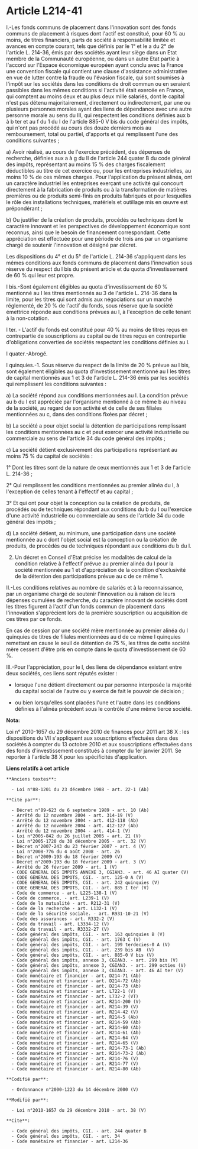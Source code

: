 # Article L214-41

I.-Les fonds communs de placement dans l'innovation sont des fonds communs de placement à risques dont l'actif est constitué,
pour 60 % au moins, de titres financiers, parts de société à responsabilité limitée et avances en compte courant, tels que
définis  par le 1° et le a du 2° de l'article L. 214-36, émis par des sociétés ayant leur siège dans un Etat membre de la
Communauté européenne, ou dans un autre Etat partie à l'accord sur l'Espace économique européen ayant conclu avec la France
une convention fiscale qui contient une clause d'assistance administrative en vue de lutter contre la fraude ou l'évasion
fiscale, qui sont soumises à l'impôt sur les sociétés dans les conditions de droit commun ou en seraient passibles dans les
mêmes conditions si l'activité était exercée en France, qui comptent au moins deux et au plus deux mille salariés, dont le
capital n'est pas détenu majoritairement, directement ou indirectement, par une ou plusieurs personnes morales ayant des
liens de dépendance avec une autre personne morale au sens du III, qui respectent les conditions définies aux b à b ter et au
f du 1 du I de l'article 885-0 V bis du code général des impôts, qui n'ont pas procédé au cours des douze derniers mois au
remboursement, total ou partiel, d'apports et qui remplissent l'une des conditions suivantes ; 

a) Avoir réalisé, au cours de l'exercice précédent, des dépenses de recherche, définies aux a à g du II de l'article 244
quater B du code général des impôts, représentant au moins 15 % des charges fiscalement déductibles au titre de cet exercice
ou, pour les entreprises industrielles, au moins 10 % de ces mêmes charges. Pour l'application du présent alinéa, ont un
caractère industriel les entreprises exerçant une activité qui concourt directement à la fabrication de produits ou à la
transformation de matières premières ou de produits semi-finis en produits fabriqués et pour lesquelles le rôle des
installations techniques, matériels et outillage mis en œuvre est prépondérant ; 

b) Ou justifier de la création de produits, procédés ou techniques dont le caractère innovant et les perspectives de
développement économique sont reconnus, ainsi que le besoin de financement correspondant. Cette appréciation est effectuée
pour une période de trois ans par un organisme chargé de soutenir l'innovation et désigné par décret. 

Les dispositions du 4° et du 5° de l'article L. 214-36 s'appliquent dans les mêmes conditions aux fonds communs de placement
dans l'innovation sous réserve du respect du I bis du présent article et du quota d'investissement de 60 % qui leur est
propre.

I bis.-Sont également éligibles au quota d'investissement de 60 % mentionné au I les titres mentionnés au 3 de l'article L.
214-36 dans la limite, pour les titres qui sont admis aux négociations sur un marché réglementé, de 20 % de l'actif du fonds,
sous réserve que la société émettrice réponde aux conditions prévues au I, à l'exception de celle tenant à la non-cotation.

I ter. - L'actif du fonds est constitué pour 40 % au moins de titres reçus en contrepartie de souscriptions au capital ou de
titres reçus en contrepartie d'obligations converties de sociétés respectant les conditions définies au I. 

I quater.-Abrogé.

I quinquies.-1. Sous réserve du respect de la limite de 20 % prévue au I bis, sont également éligibles au quota
d'investissement mentionné au I les titres de capital mentionnés aux 1 et 3 de l'article L. 214-36 émis par les sociétés qui
remplissent les conditions suivantes : 

a) La société répond aux conditions mentionnées au I. La condition prévue au b du I est appréciée par l'organisme mentionné à
ce même b au niveau de la société, au regard de son activité et de celle de ses filiales mentionnées au c, dans des
conditions fixées par décret ; 

b) La société a pour objet social la détention de participations remplissant les conditions mentionnées au c et peut exercer
une activité industrielle ou commerciale au sens de l'article 34 du code général des impôts ; 

c) La société détient exclusivement des participations représentant au moins 75 % du capital de sociétés : 

1° Dont les titres sont de la nature de ceux mentionnés aux 1 et 3 de l'article L. 214-36 ; 

2° Qui remplissent les conditions mentionnées au premier alinéa du I, à l'exception de celles tenant à l'effectif et au
capital ; 

3° Et qui ont pour objet la conception ou la création de produits, de procédés ou de techniques répondant aux conditions du b
du I ou l'exercice d'une activité industrielle ou commerciale au sens de l'article 34 du code général des impôts ; 

d) La société détient, au minimum, une participation dans une société mentionnée au c dont l'objet social est la conception
ou la création de produits, de procédés ou de techniques répondant aux conditions du b du I. 

2. Un décret en Conseil d'Etat précise les modalités de calcul de la condition relative à l'effectif prévue au premier alinéa
du I pour la société mentionnée au 1 et d'appréciation de la condition d'exclusivité de la détention des participations
prévue au c de ce même 1. 

II.-Les conditions relatives au nombre de salariés et à la reconnaissance, par un organisme chargé de soutenir l'innovation
ou à raison de leurs dépenses cumulées de recherche, du caractère innovant de sociétés dont les titres figurent à l'actif
d'un fonds commun de placement dans l'innovation s'apprécient lors de la première souscription ou acquisition de ces titres
par ce fonds. 

En cas de cession par une société mère mentionnée au premier alinéa du I quinquies de titres de filiales mentionnées au d de
ce même I quinquies remettant en cause le seuil de détention de 75 %, les titres de cette société mère cessent d'être pris en
compte dans le quota d'investissement de 60 %. 

III.-Pour l'appréciation, pour le I, des liens de dépendance existant entre deux sociétés, ces liens sont réputés exister :

- lorsque l'une détient directement ou par personne interposée la majorité du capital social de l'autre ou y exerce de fait
le pouvoir de décision ;

- ou bien lorsqu'elles sont placées l'une et l'autre dans les conditions définies à l'alinéa précédent sous le contrôle d'une
même tierce société.

**Nota:**

Loi n° 2010-1657 du 29 décembre 2010 de finances pour 2011 art 38 X : les dispositions du VII s'appliquent aux souscriptions
effectuées dans des sociétés à compter du 13 octobre 2010 et aux souscriptions effectuées dans des fonds d'investissement
constitués à compter du 1er janvier 2011. Se reporter à l'article 38 X pour les spécificités d'application.

**Liens relatifs à cet article**

	**Anciens textes**:

	  - Loi n°88-1201 du 23 décembre 1988 - art. 22-1 (Ab)

	**Cité par**:

	  - Décret n°89-623 du 6 septembre 1989 - art. 10 (Ab)
	  - Arrêté du 12 novembre 2004 - art. 314-19 (V)
	  - Arrêté du 12 novembre 2004 - art. 412-118 (Ab)
	  - Arrêté du 12 novembre 2004 - art. 412-127 (Ab)
	  - Arrêté du 12 novembre 2004 - art. 414-1 (V)
	  - Loi n°2005-842 du 26 juillet 2005 - art. 21 (V)
	  - Loi n°2005-1720 du 30 décembre 2005 - art. 32 (V)
	  - Décret n°2007-243 du 23 février 2007 - art. 4 (V)
	  - Loi n°2008-776 du 4 août 2008 - art. 26
	  - Décret n°2009-193 du 18 février 2009 (V)
	  - Décret n°2009-193 du 18 février 2009 - art. 3 (V)
	  - Arrêté du 26 février 2009 - art. 1 (V)
	  - CODE GENERAL DES IMPOTS ANNEXE 3, CGIAN3. - art. 46 AI quater (V)
	  - CODE GENERAL DES IMPOTS, CGI. - art. 125-0 A (V)
	  - CODE GENERAL DES IMPOTS, CGI. - art. 242 quinquies (V)
	  - CODE GENERAL DES IMPOTS, CGI. - art. 885 I ter (V)
	  - Code de commerce - art. L225-138-1 (V)
	  - Code de commerce. - art. L239-1 (V)
	  - Code de la mutualité - art. R212-31 (V)
	  - Code de la recherche - art. L132-1 (V)
	  - Code de la sécurité sociale. - art. R931-10-21 (V)
	  - Code des assurances - art. R332-2 (V)
	  - Code du travail - art. L3334-12 (V)
	  - Code du travail - art. R3332-27 (V)
	  - Code général des impôts, CGI. - art. 163 quinquies B (V)
	  - Code général des impôts, CGI. - art. 1763 C (V)
	  - Code général des impôts, CGI. - art. 199 terdecies-0 A (V)
	  - Code général des impôts, CGI. - art. 239 bis AB  (V)
	  - Code général des impôts, CGI. - art. 885-0 V bis (V)
	  - Code général des impôts, annexe 3, CGIAN3. - art. 299 bis (V)
	  - Code général des impôts, annexe 3, CGIAN3. - art. 299 octies (V)
	  - Code général des impôts, annexe 3, CGIAN3. - art. 46 AI ter (V)
	  - Code monétaire et financier - art. D214-71 (Ab)
	  - Code monétaire et financier - art. D214-72 (Ab)
	  - Code monétaire et financier - art. D214-73 (Ab)
	  - Code monétaire et financier - art. L722-1 (V)
	  - Code monétaire et financier - art. L732-2 (VT)
	  - Code monétaire et financier - art. R214-200 (V)
	  - Code monétaire et financier - art. R214-39 (V)
	  - Code monétaire et financier - art. R214-42 (V)
	  - Code monétaire et financier - art. R214-5 (Ab)
	  - Code monétaire et financier - art. R214-59 (Ab)
	  - Code monétaire et financier - art. R214-60 (Ab)
	  - Code monétaire et financier - art. R214-61 (Ab)
	  - Code monétaire et financier - art. R214-64 (V)
	  - Code monétaire et financier - art. R214-65 (V)
	  - Code monétaire et financier - art. R214-73-1 (Ab)
	  - Code monétaire et financier - art. R214-73-2 (Ab)
	  - Code monétaire et financier - art. R214-76 (V)
	  - Code monétaire et financier - art. R214-77 (V)
	  - Code monétaire et financier - art. R214-80 (Ab)

	**Codifié par**:

	  - Ordonnance n°2000-1223 du 14 décembre 2000 (V)

	**Modifié par**:

	  - Loi n°2010-1657 du 29 décembre 2010 - art. 38 (V)

	**Cite**:

	  - Code général des impôts, CGI. - art. 244 quater B
	  - Code général des impôts, CGI. - art. 34
	  - Code monétaire et financier - art. L214-36
